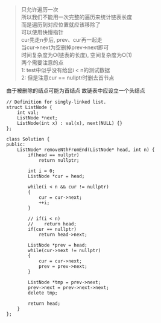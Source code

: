 >只允许遍历一次   
所以我们不能用一次完整的遍历来统计链表长度   
而是遍历到对应位置就应该移除了   
可以使用快慢指针   
cur先走n步后, prev、cur再一起走   
当cur->next为空删掉prev->next即可   
时间复杂度为O(链表的长度), 空间复杂度为O(1)   
两个需要注意的点   
1: test中似乎没有给出i < n的测试数据   
2: 但是注意cur == nullptr时删去首节点

由于被删除的结点可能为首结点
故链表中应设立一个头结点


```
// Definition for singly-linked list.
struct ListNode {
    int val;
    ListNode *next;
    ListNode(int x) : val(x), next(NULL) {}
};
```

```
class Solution {
public:
    ListNode* removeNthFromEnd(ListNode* head, int n) {
        if(head == nullptr)
            return nullptr;

        int i = 0;
        ListNode *cur = head;

        while(i < n && cur != nullptr)
        {
            cur = cur->next;
            ++i;
        }

        // if(i < n)
        //    return head;
        if(cur == nullptr)
            return head->next;

        ListNode *prev = head;
        while(cur->next != nullptr)
        {
            cur = cur->next;
            prev = prev->next;
        }

        ListNode *tmp = prev->next;
        prev->next = prev->next->next;
        delete tmp;

        return head;
    }
};
```
